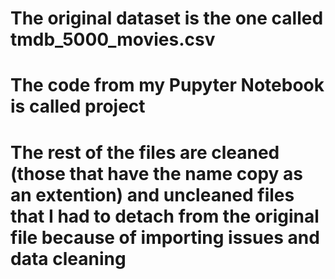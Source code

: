 # The original dataset is the one called tmdb_5000_movies.csv
# The code from my Pupyter Notebook is called project
# The rest of the files are cleaned (those that have the name copy as an extention) and uncleaned files that I had to detach from the original file because of importing issues and data cleaning
